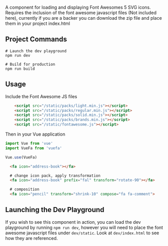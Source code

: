 A component for loading and displaying Font Awesomes 5 SVG icons. Requires the inclusion of the font awesome javascript files (Not included here), currently if you are a backer you can download the zip file and place them in your project index.html

## Project Commands
```
# Launch the dev playground
npm run dev

# Build for production
npm run build
```

## Usage

Include the Font Awesome JS files

```html
    <script src="/static/packs/light.min.js"></script>
    <script src="/static/packs/regular.min.js"></script>
    <script src="/static/packs/solid.min.js"></script>
    <script src="/static/packs/brands.min.js"></script>
    <script src="/static/fontawesome.js"></script>
```

Then in your Vue application

```javascript
import Vue from 'vue'
import VueFa from 'vuefa'

Vue.use(VueFa)
```

```html
  <fa icon="address-book"></fa>

  # change icon pack, apply transformation
  <fa icon="address-book" prefix="fal" transform="rotate-90"></fa>

  # composition
  <fa icon="pencil" transform="shrink-10" compose="fa fa-comment">
```

## Launching the Dev Playground
If you wish to see this component in action, you can load the dev playground by running `npm run dev`, however you will need to place the font awesome javascript files under `dev/static`. Look at `dev/index.html` to see how they are referenced.

